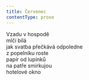 ```yaml
---
title: Červenec
contentType: prose
---
```


Vzadu v hospodě  
mlčí bílá  
jak svatba přečkává odpoledne  
z popelníku roste  
papír od lupínků  
na patře smirkujou  
hotelové okno
